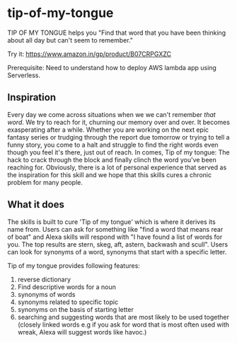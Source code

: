 # tip-of-my-tongue
TIP OF MY TONGUE helps you "Find that word that you have been thinking about all day but can't seem to remember."


Try it: https://www.amazon.in/gp/product/B07CRPGXZC

Prerequisite:
Need to understand how to deploy AWS lambda app using Serverless.


## Inspiration
Every day we come across situations when we we can't remember *that word*. We try to reach for it, churning our memory over and over. It becomes exasperating after a while. 
Whether you are working on the next epic fantasy series or trudging through the report due tomorrow or trying to tell a funny story, you come to a halt and struggle to find the right words even though you feel it's there, just out of reach. In comes, Tip of my tongue: The hack to crack through the block and finally clinch the word you've been reaching for.
Obviously, there is a lot of personal experience that served as the inspiration for this skill and we hope that this skills cures a chronic problem for many people.

## What it does
The skills is built to cure 'Tip of my tongue' which is where it derives its name from. Users can ask for something like "find a word that means rear of boat" and Alexa skills will respond with "I have found a list of words for you. The top results are stern, skeg, aft, astern, backwash and scull". Users can look for synonyms of a word, synonyms that start with a specific letter.

Tip of my tongue provides following features:
1. reverse dictionary
2. Find descriptive words for a noun
3. synonyms of words
4. synonyms related to specific topic
5. synonyms on the basis of starting letter
6. searching and suggesting words that are most likely to be used together (closely linked words e.g if you ask for word that is most often used with wreak, Alexa will suggest words like havoc.)